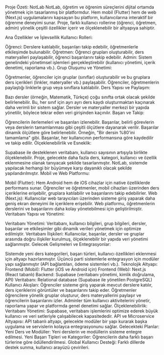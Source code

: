 Proje Özeti: NotLab
NotLab, öğretim ve öğrenim süreçlerini dijital ortamda yönetmek için tasarlanmış bir platformdur. Hem mobil (Flutter) hem de web (Next.js) uygulamalarını kapsayan bu platform, kullanıcılarına interaktif bir öğrenme deneyimi sunar. Proje, farklı kullanıcı rollerine (öğrenci, öğretmen, admin) yönelik çeşitli özellikler içerir ve ölçeklenebilir bir altyapıya sahiptir.

Ana Özellikler ve İşlevsellik
Kullanıcı Rolleri:

Öğrenci: Derslere katılabilir, başarıları takip edebilir, öğretmenlerle etkileşimde bulunabilir.
Öğretmen: Öğrenci grupları oluşturabilir, ders materyalleri paylaşabilir, öğrenci başarılarını takip edebilir.
Admin: Sistem genelindeki yönetimsel işlemleri gerçekleştirebilir (kullanıcı yönetimi, içerik denetimi, raporlama vb.).
Grup Oluşumu ve Yönetimi:

Öğretmenler, öğrenciler için gruplar (sınıflar) oluşturabilir ve bu gruplara ders içerikleri (linkler, materyaller vb.) paylaşabilir.
Öğrenciler, öğretmenlerin paylaştığı linklerle grup veya sınıflara katılabilir.
Ders Yapısı ve Paylaşım:

Bazı dersler (örneğin, Matematik, Türkçe) çoğu sınıfta ortak olacak şekilde belirlenebilir. Bu, her sınıf için ayrı ayrı ders kaydı oluşturmaktan kaçınarak daha verimli bir sistem sağlar.
Dersler ve materyaller merkezi bir yapıda yönetilir, böylece tekrar eden veri girişinden kaçınılır.
Başarı ve Takip:

Öğrencilerin ilerlemeleri ve başarıları izlenebilir. Başarılar, belirli görevlerin veya derslerin tamamlanması gibi çeşitli ölçütlere dayanarak verilir.
Başarılar dinamik ölçütlere göre belirlenebilir. Örneğin, "Bir dersin %80'ini tamamlama" gibi.
Başarılar, her kullanıcının performansına göre kaydedilir ve takip edilir.
Ölçeklenebilirlik ve Esneklik:

Supabase ile desteklenen veritabanı, kullanıcı sayısının artışıyla birlikte ölçeklenebilir.
Proje, gelecekte daha fazla ders, kategori, kullanıcı ve özellik eklenmesine olanak tanıyacak şekilde tasarlanmıştır.
NotLab, sistemde yapılacak herhangi bir büyümeye karşı dayanıklı olacak şekilde yapılandırılmıştır.
Mobil ve Web Platformu:

Mobil (Flutter): Hem Android hem de iOS cihazlar için native özelliklerde performans sunar. Öğrenciler ve öğretmenler, mobil cihazları üzerinden ders içeriklerine erişebilir, gruplara katılabilir ve başarılarını takip edebilirler.
Web (Next.js): Kullanıcılar web tarayıcıları üzerinden sisteme giriş yaparak daha geniş ekran deneyimi ile içeriklere erişebilir. Web platformu, öğretmenlerin derslerini ve başarılarını daha kolay yönetebilmesi için geliştirilmiştir.
Veritabanı Yapısı ve Yönetimi:

Veritabanı Yönetimi: Veritabanı, kullanıcı bilgileri, grup bilgileri, dersler, başarılar ve etkileşimler gibi dinamik verileri yönetmek için optimize edilmiştir.
Veritabanı İlişkileri: Kullanıcılar, başarılar, dersler ve gruplar arasında doğru ilişkiler kurulmuş, ölçeklenebilir bir yapıda veri yönetimi sağlanmıştır.
Gelecek Gelişmeleri ve Entegrasyonlar:

Sistemde yeni ders kategorileri, başarı türleri, kullanıcı özellikleri eklenmesi için altyapı hazırlanmıştır.
Üçüncü parti sistemlerle entegrasyon için modüler yapı sağlanmıştır (API bağlantıları, ödeme sistemleri vb.).
Teknolojik Altyapı:
Frontend (Mobil): Flutter (iOS ve Android için)
Frontend (Web): Next.js (React tabanlı)
Backend: Supabase (veritabanı yönetimi, kimlik doğrulama, API)
Veritabanı: Relational database (Supabase ile yönetilen PostgreSQL)
Kullanıcı Akışları:
Öğrenciler sisteme giriş yaparak mevcut derslere katılır, ders içeriklerini görüntüler ve başarılarını takip eder.
Öğretmenler öğrencilere yönelik gruplar oluşturur, ders materyallerini paylaşır ve öğrencilerin başarılarını izler.
Adminler tüm kullanıcı aktivitelerini yönetir, raporlama yapar ve platformda genel denetimi sağlar.
Ölçeklenebilirlik:
Veritabanı Yönetimi: Supabase, veritabanı işlemlerini optimize ederek büyük kullanıcı ve veri setleriyle çalışabilecek kapasitededir.
API ve Microservice Altyapısı: API tabanlı altyapı, gelecekte modüler bir yapı kurarak başka uygulama ve servislerin kolayca entegrasyonunu sağlar.
Gelecekteki Planlar:
Yeni Ders ve Modüller: Yeni derslerin ve modüllerin sisteme entegre edilmesi.
Yeni Başarı Tipleri ve Kategoriler: Öğrencilerin daha farklı başarı türlerine göre ödüllendirilmesi.
Global Kullanıcı Desteği: Farklı dillerde destek sunma, kullanıcı arayüzü çevirileri.
